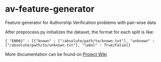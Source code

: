 # av-feature-generator
Feature generator for Authorship Verification problems with pair-wise data

After preprocess.py initializes the dataset, the format for each split is like:

```
{ "EN001" : [{"known" : ["/absolute/path/to/known.txt"], "unknown" : ["/absolute/path/to/unknown.txt"], "label" : True/False]}  
```

More documentation can be found on [Project Wiki](https://github.com/dainis-boumber/av-feature-generator/wiki)
